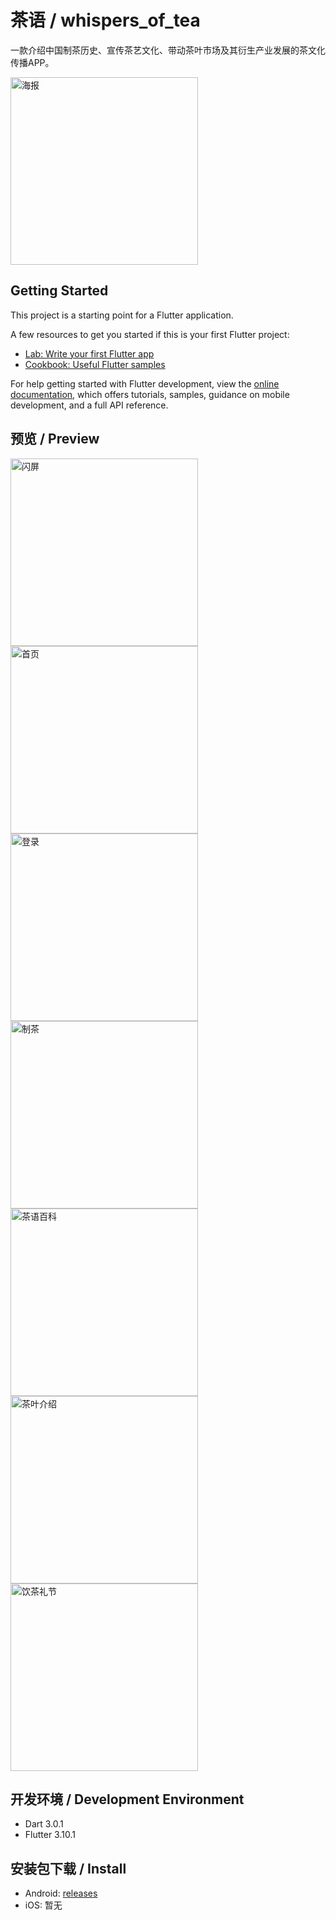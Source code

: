 # 茶语 / whispers_of_tea

一款介绍中国制茶历史、宣传茶艺文化、带动茶叶市场及其衍生产业发展的茶文化传播APP。

<img src="./preview/post.png" alt="海报" title="海报" width="300"/>

## Getting Started

This project is a starting point for a Flutter application.

A few resources to get you started if this is your first Flutter project:

- [Lab: Write your first Flutter app](https://docs.flutter.dev/get-started/codelab)
- [Cookbook: Useful Flutter samples](https://docs.flutter.dev/cookbook)

For help getting started with Flutter development, view the
[online documentation](https://docs.flutter.dev/), which offers tutorials,
samples, guidance on mobile development, and a full API reference.

## 预览 / Preview

<img src="./preview/prototype/iPhone%2012%20Pro%20Mockup%20Front%20View-17.png" alt="闪屏" title="闪屏" width="300"/>
<img src="./preview/prototype/iPhone%2012%20Pro%20Mockup%20Front%20View-14.png" alt="首页" title="首页" width="300"/>
<img src="./preview/prototype/iPhone%2012%20Pro%20Mockup%20Front%20View-16.png" alt="登录" title="登录" width="300"/>
<img src="./preview/prototype/iPhone%2012%20Pro%20Mockup%20Front%20View.png" alt="制茶" title="制茶" width="300"/>
<img src="./preview/prototype/iPhone%2012%20Pro%20Mockup%20Front%20View-12.png" alt="茶语百科" title="茶语百科" width="300"/>
<img src="./preview/prototype/iPhone%2012%20Pro%20Mockup%20Front%20View-9.png" alt="茶叶介绍" title="茶叶介绍" width="300"/>
<img src="./preview/prototype/iPhone%2012%20Pro%20Mockup%20Front%20View-3.png" alt="饮茶礼节" title="饮茶礼节" width="300"/>

## 开发环境 / Development Environment

* Dart 3.0.1
* Flutter 3.10.1

## 安装包下载 / Install

* Android: [releases](https://github.com/PrinceSaoKe/whispers_of_tea/releases/download/1.0.1%2B1/whispers_of_tea.apk)
* iOS: 暂无